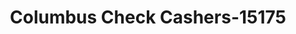 ---
f_zip-code: 2368
f_state-code: MA
title: Columbus Check Cashers-15175
f_phone: 781-986-4556
f_city-only: Box 374 Randolp
f_address: P O Box 374 Randolp
f_location-unique-id: '15175'
slug: columbus-check-cashers-15175
updated-on: '2024-05-30T13:46:58.046Z'
created-on: '2024-05-30T13:36:59.803Z'
published-on: '2024-05-30T13:54:32.469Z'
f_city-state: cms/city/box-374-randolp-ma.md
f_company: cms/company/columbus-check-cashers.md
f_state: cms/state/massachusetts.md
layout: '[payday-loan].html'
tags: payday-loan
---